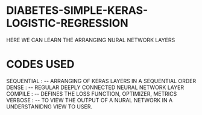 # DIABETES-SIMPLE-KERAS-LOGISTIC-REGRESSION
HERE WE CAN LEARN THE ARRANGING NURAL NETWORK LAYERS 
# CODES USED
SEQUENTIAL : --   ARRANGING OF KERAS LAYERS IN A SEQUENTIAL ORDER
DENSE : -- REGULAR DEEPLY CONNECTED NEURAL NETWORK LAYER
COMPILE : -- DEFINES THE LOSS FUNCTION, OPTIMIZER, METRICS
VERBOSE : -- TO VIEW THE OUTPUT OF A NURAL NETWORK IN A UNDERSTANIDNG VIEW TO USER.
